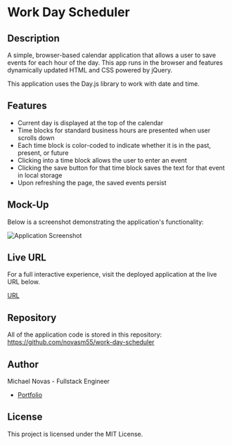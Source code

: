 # Work Day Scheduler

## Description
A simple, browser-based calendar application that allows a user to save events for each hour of the day. This app runs in the browser and features dynamically updated HTML and CSS powered by jQuery.

This application uses the Day.js library to work with date and time.

## Features
- Current day is displayed at the top of the calendar
- Time blocks for standard business hours are presented when user scrolls down
- Each time block is color-coded to indicate whether it is in the past, present, or future
- Clicking into a time block allows the user to enter an event
- Clicking the save button for that time block saves the text for that event in local storage
- Upon refreshing the page, the saved events persist

## Mock-Up
Below is a screenshot demonstrating the application's functionality:

![Application Screenshot](https://github.com/novasm55/Workday-Scheduler/blob/d396bc0b334b100bac6fbc1e2a98d4d421754b0c/02-Challenge/Assets/Screenshot%202023-05-12%20114456.png)


## Live URL
For a full interactive experience, visit the deployed application at the live URL below.

[URL]()

## Repository
All of the application code is stored in this repository: https://github.com/novasm55/work-day-scheduler

## Author
Michael Novas - Fullstack Engineer
- [Portfolio](https://github.com/novasm55)


## License
This project is licensed under the MIT License.
